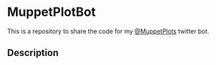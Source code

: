 # MuppetPlotBot
This is a repository to share the code for my [@MuppetPlots](https://twitter.com/MuppetPlots) twitter bot.

##  Description
